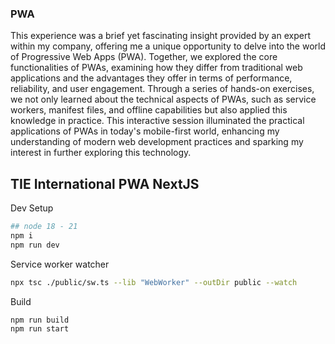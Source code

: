 ### PWA

This experience was a brief yet fascinating insight provided by an expert within my company, offering me a unique opportunity to delve into the world of Progressive Web Apps (PWA). Together, we explored the core functionalities of PWAs, examining how they differ from traditional web applications and the advantages they offer in terms of performance, reliability, and user engagement. Through a series of hands-on exercises, we not only learned about the technical aspects of PWAs, such as service workers, manifest files, and offline capabilities but also applied this knowledge in practice. This interactive session illuminated the practical applications of PWAs in today's mobile-first world, enhancing my understanding of modern web development practices and sparking my interest in further exploring this technology.

## TIE International PWA NextJS

Dev Setup
```bash
## node 18 - 21
npm i
npm run dev
```

Service worker watcher
```bash
npx tsc ./public/sw.ts --lib "WebWorker" --outDir public --watch
```

Build
```bash
npm run build
npm run start
```
